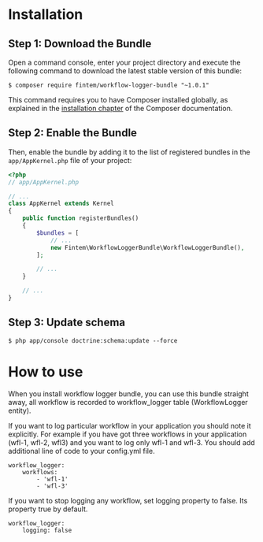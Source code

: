 Installation
============

Step 1: Download the Bundle
---------------------------

Open a command console, enter your project directory and execute the
following command to download the latest stable version of this bundle:

```console
$ composer require fintem/workflow-logger-bundle "~1.0.1"
```

This command requires you to have Composer installed globally, as explained
in the [installation chapter](https://getcomposer.org/doc/00-intro.md)
of the Composer documentation.

Step 2: Enable the Bundle
-------------------------

Then, enable the bundle by adding it to the list of registered bundles
in the `app/AppKernel.php` file of your project:

```php
<?php
// app/AppKernel.php

// ...
class AppKernel extends Kernel
{
    public function registerBundles()
    {
        $bundles = [
            // ...
            new Fintem\WorkflowLoggerBundle\WorkflowLoggerBundle(),
        ];

        // ...
    }

    // ...
}
```

Step 3: Update schema
-------------------------

```console
$ php app/console doctrine:schema:update --force
```

How to use
============

When you install workflow logger bundle, you can use this bundle straight away, all workflow is recorded to workflow_logger table (WorkflowLogger entity).

If you want to log particular workflow in your application you should note it explicitly. For example if you have got three workflows in your application (wfl-1, wfl-2, wfl3) and you want to log only wfl-1 and wfl-3. You should add additional line of code to your config.yml file.  
```
workflow_logger:
    workflows:
        - 'wfl-1'
        - 'wfl-3'
```


If you want to stop logging any workflow, set logging property to false. Its property true by default.
```
workflow_logger:
    logging: false
```